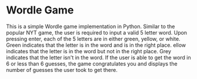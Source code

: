 # Wordle Game

This is a simple Wordle game implementation in Python. 
Similar to the popular NYT game, the user is required to input a valid 5 letter word. Upon pressing enter, each of the 5 letters are in either green, yellow, or white. Green indicates that the letter is in the word
and is in the right place. ellow indicates that the letter is in the word but not in the right place. Grey indicates that the letter isn't in the word.
If the user is able to get the word in 6 or less than 6 guesses, the game congratulates you and displays the number of guesses the user took to get there. 
